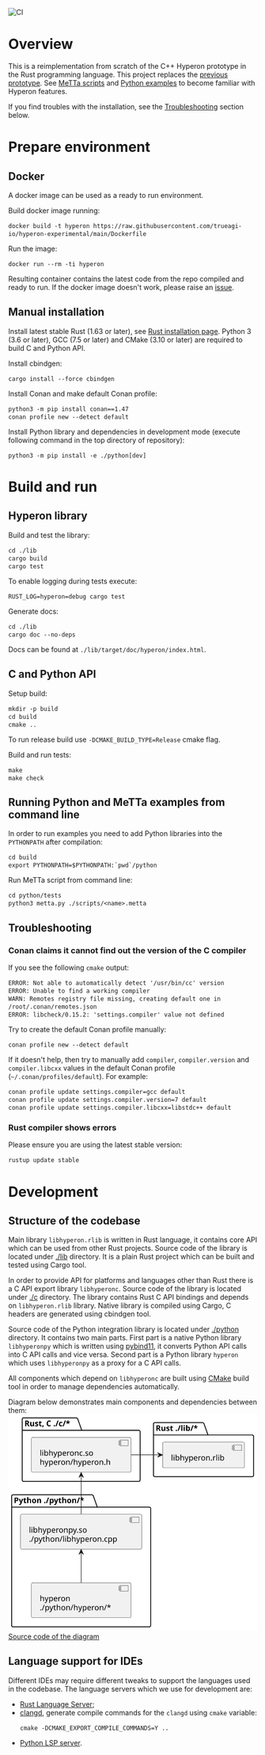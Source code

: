 ![CI](https://github.com/trueagi-io/hyperon-experimental/actions/workflows/ci.yml/badge.svg)

# Overview

This is a reimplementation from scratch of the C++ Hyperon prototype in the Rust
programming language. This project replaces the [previous
prototype](https://github.com/trueagi-io/hyperon-cpp/tree/master).
See [MeTTa scripts](./python/tests/scripts) and [Python examples](./python/tests) to become familiar with Hyperon features.

If you find troubles with the installation, see the [Troubleshooting](#troubleshooting) section below.

# Prepare environment

## Docker

A docker image can be used as a ready to run environment.

Build docker image running:
```
docker build -t hyperon https://raw.githubusercontent.com/trueagi-io/hyperon-experimental/main/Dockerfile
```

Run the image:
```
docker run --rm -ti hyperon
```

Resulting container contains the latest code from the repo compiled and ready
to run.  If the docker image doesn't work, please raise an
[issue](https://github.com/trueagi-io/hyperon-experimental/issues).

## Manual installation

Install latest stable Rust (1.63 or later), see [Rust installation
page](https://www.rust-lang.org/tools/install). Python 3 (3.6 or later), GCC
(7.5 or later) and CMake (3.10 or later) are required to build C and Python
API.

Install cbindgen:
```
cargo install --force cbindgen
```

Install Conan and make default Conan profile:
```
python3 -m pip install conan==1.47
conan profile new --detect default
```

Install Python library and dependencies in development mode (execute following
command in the top directory of repository):
```
python3 -m pip install -e ./python[dev]
```

# Build and run

## Hyperon library

Build and test the library:
```
cd ./lib
cargo build
cargo test
```

To enable logging during tests execute:
```
RUST_LOG=hyperon=debug cargo test
```

Generate docs:
```
cd ./lib
cargo doc --no-deps
```
Docs can be found at `./lib/target/doc/hyperon/index.html`.

## C and Python API

Setup build:
```
mkdir -p build
cd build
cmake ..
```
To run release build use `-DCMAKE_BUILD_TYPE=Release` cmake flag.

Build and run tests:
```
make
make check
```

## Running Python and MeTTa examples from command line

In order to run examples you need to add Python libraries into the `PYTHONPATH`
after compilation:
```
cd build
export PYTHONPATH=$PYTHONPATH:`pwd`/python
```

Run MeTTa script from command line:
```
cd python/tests
python3 metta.py ./scripts/<name>.metta
```

## Troubleshooting

### Conan claims it cannot find out the version of the C compiler

If you see the following `cmake` output:
```
ERROR: Not able to automatically detect '/usr/bin/cc' version
ERROR: Unable to find a working compiler
WARN: Remotes registry file missing, creating default one in /root/.conan/remotes.json
ERROR: libcheck/0.15.2: 'settings.compiler' value not defined
```
Try to create the default Conan profile manually:
```
conan profile new --detect default
```
If it doesn't help, then try to manually add `compiler`, `compiler.version` and
`compiler.libcxx` values in the default Conan profile
(`~/.conan/profiles/default`).
For example:
```
conan profile update settings.compiler=gcc default
conan profile update settings.compiler.version=7 default
conan profile update settings.compiler.libcxx=libstdc++ default
```

### Rust compiler shows errors

Please ensure you are using the latest stable version:
```
rustup update stable
```

# Development

## Structure of the codebase

Main library `libhyperon.rlib` is written in Rust language, it contains core
API which can be used from other Rust projects. Source code of the library is
located under [./lib](./lib) directory. It is a plain Rust project which can be
built and tested using Cargo tool.

In order to provide API for platforms and languages other than Rust there is a
C API export library `libhyperonc`. Source code of the library is located under
[./c](./c) directory. The library contains Rust C API bindings and depends on
`libhyperon.rlib` library. Native library is compiled using Cargo, C headers
are generated using cbindgen tool.

Source code of the Python integration library is located under
[./python](./python) directory. It contains two main parts. First part is a
native Python library `libhyperonpy` which is written using
[pybind11](https://github.com/pybind/pybind11), it converts Python API calls
into C API calls and vice versa. Second part is a Python library `hyperon`
which uses `libhyperonpy` as a proxy for a C API calls.

All components which depend on `libhyperonc` are built using
[CMake](https://cmake.org/) build tool in order to manage dependencies
automatically.

Diagram below demonstrates main components and dependencies between them:
![Diagram of the structure](./doc/structure.svg)
[Source code of the diagram](./doc/structure.plantuml)

## Language support for IDEs

Different IDEs may require different tweaks to support the languages
used in the codebase. The language servers which we use
for development are:
- [Rust Language Server](https://github.com/rust-lang/rls#setup);
- [clangd](https://clangd.llvm.org/installation), generate compile
  commands for the `clangd` using `cmake` variable:
  ```
  cmake -DCMAKE_EXPORT_COMPILE_COMMANDS=Y ..
  ```
- [Python LSP server](https://github.com/python-lsp/python-lsp-server#installation).

